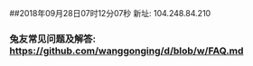 ##2018年09月28日07时12分07秒 新址: 104.248.84.210
### 兔友常见问题及解答: https://github.com/wanggonging/d/blob/w/FAQ.md
